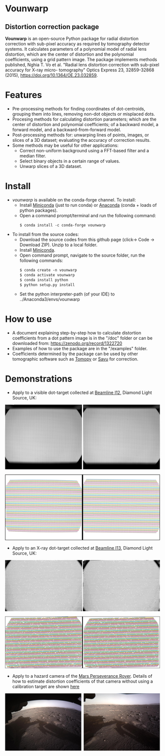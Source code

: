 # Vounwarp

## Distortion correction package


**Vounwarp** is an open-source Python package for radial distortion correction 
with sub-pixel accuracy as required by tomography detector systems. 
It calculates parameters of a polynomial model of radial lens distortion, which 
are the center of distortion and the polynomial coefficients, using a grid 
pattern image. The package implements methods published, Nghia T. Vo et al.
"Radial lens distortion correction with sub-pixel accuracy for X-ray micro-
tomography" Optics Express 23, 32859-32868 (2015), 
https://doi.org/10.1364/OE.23.032859. 

Features
========
- Pre-processing methods for finding coordinates of dot-centroids, grouping them
 into lines, removing non-dot objects or misplaced dots.
- Procesing methods for calculating distortion parameters; which are the 
center of distortion and polynomial coefficients; of a backward model, a forward
model, and a backward-from-forward model.
- Post-processing methods for: unwarping lines of points, images, or slices of 
a 3D dataset; evaluating the accuracy of correction results.
- Some methods may be useful for other applications:
  * Correct non-uniform background using a FFT-based filter and a median filter.
  * Select binary objects in a certain range of values.
  * Unwarp slices of a 3D dataset.

Install
=======
- *vounwarp* is available on the conda-forge channel. To install: 
    * Install [Miniconda](https://docs.conda.io/en/latest/miniconda.html) 
    (just to run conda) or [Anaconda](https://www.anaconda.com/products/individual)
    (conda + loads of python packages). 
    * Open a command prompt/terminal and run the following command:
        ```commandline
        $ conda install -c conda-forge vounwarp
        ```
- To install from the source codes:
    * Download the source codes from this github page (click-> Code -> Download ZIP). 
    Unzip to a local folder.
    * Install [Miniconda](https://docs.conda.io/en/latest/miniconda.html).
    * Open command prompt, navigate to the source folder, run the following 
    commands:
        ```commandline
        $ conda create -n vounwarp
        $ conda activate vounwarp
        $ conda install python
        $ python setup.py install
        ```
     * Set the python interpreter-path (of your IDE) to ../Anaconda3/envs/vounwarp 

How to use
==========
- A document explaining step-by-step how to calculate distortion coefficients 
from a dot pattern image is in the "/doc" folder or can be downloaded from: 
https://zenodo.org/record/1322720 
- Examples of how to use the package are in the "/examples" folder.
- Coefficients determined by the package can be used by other tomographic 
software such as [Tomopy](https://tomopy.readthedocs.io/en/latest/api/tomopy.prep.alignment.html) or
[Savu](https://github.com/DiamondLightSource/Savu/blob/master/savu/plugins/corrections/distortion_correction.py) 
for correction.

Demonstrations
==============
- Apply to a visible dot-target collected at [Beamline I12](https://www.diamond.ac.uk/Instruments/Imaging-and-Microscopy/I12/Detectors-at-I12.html),
Diamond Light Source, UK:

![I12_before_after1](data/demo/i12_data_1.jpg)

![I12_before_after2](data/demo/i12_data_2.jpg)

- Apply to an X-ray dot-target collected at [Beamline I13](https://www.diamond.ac.uk/Instruments/Imaging-and-Microscopy/I13/Diamond-Manchester_Imaging_Branchline/Facilities_and_equipment_Imaging.html),
Diamond Light Source, UK:

![I13_before_after1](data/demo/i13_data_1.jpg)

![I13_before_after2](data/demo/i13_data_2.jpg)

- Apply to a hazard camera of the [Mars Perseverance Rover](https://mars.nasa.gov/mars2020/multimedia/raw-images/).
Details of how to estimate distortion coefficients of that camera without using
a calibration target are shown [here](https://github.com/nghia-vo/vounwarp/blob/master/examples/Perseverance_distortion_correction/Distortion_correction_for_Perseverance_camera.md)  

![Mars_rover](data/demo/Mars_Rover_camera.jpg)